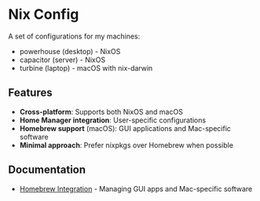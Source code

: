 # Nix Config

A set of configurations for my machines:

- powerhouse (desktop) - NixOS
- capacitor (server) - NixOS  
- turbine (laptop) - macOS with nix-darwin

## Features

- **Cross-platform**: Supports both NixOS and macOS
- **Home Manager integration**: User-specific configurations
- **Homebrew support** (macOS): GUI applications and Mac-specific software
- **Minimal approach**: Prefer nixpkgs over Homebrew when possible

## Documentation

- [Homebrew Integration](docs/HOMEBREW.md) - Managing GUI apps and Mac-specific software

